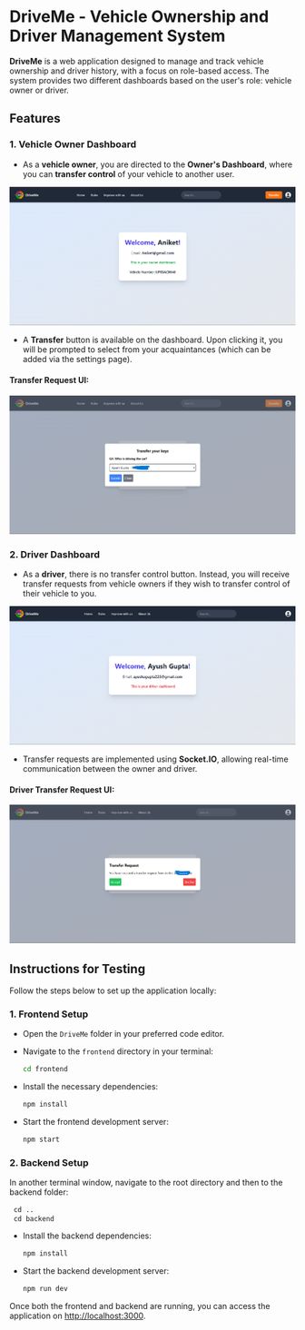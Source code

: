 # DriveMe - Vehicle Ownership and Driver Management System

**DriveMe** is a web application designed to manage and track vehicle ownership and driver history, with a focus on role-based access. The system provides two different dashboards based on the user's role: vehicle owner or driver.

## Features

### 1. **Vehicle Owner Dashboard**

- As a **vehicle owner**, you are directed to the **Owner's Dashboard**, where you can **transfer control** of your vehicle to another user.

![Owner Dashboard](https://raw.githubusercontent.com/ayu-g22/VRVAssignment/main/images/image-1.png)

- A **Transfer** button is available on the dashboard. Upon clicking it, you will be prompted to select from your acquaintances (which can be added via the settings page).

#### Transfer Request UI:
![Transfer Request UI](https://raw.githubusercontent.com/ayu-g22/VRVAssignment/main/images/transfer-request.png)

### 2. **Driver Dashboard**

- As a **driver**, there is no transfer control button. Instead, you will receive transfer requests from vehicle owners if they wish to transfer control of their vehicle to you.

![Driver Dashboard](https://raw.githubusercontent.com/ayu-g22/VRVAssignment/main/images/image.png)

- Transfer requests are implemented using **Socket.IO**, allowing real-time communication between the owner and driver.

#### Driver Transfer Request UI:
![Driver Transfer Request](https://raw.githubusercontent.com/ayu-g22/VRVAssignment/main/images/driver-transfer-request.png)

## Instructions for Testing

Follow the steps below to set up the application locally:

### 1. **Frontend Setup**

- Open the `DriveMe` folder in your preferred code editor.
- Navigate to the `frontend` directory in your terminal:

     ```bash
     cd frontend
     ```

- Install the necessary dependencies:

     ```bash
     npm install
     ```

- Start the frontend development server:

     ```bash
     npm start
     ```

### 2. **Backend Setup**

In another terminal window, navigate to the root directory and then to the backend folder:

     cd ..
     cd backend
     

- Install the backend dependencies:

     ```bash
     npm install
     ```

- Start the backend development server:

     ```bash
     npm run dev
     ```

Once both the frontend and backend are running, you can access the application on [http://localhost:3000](http://localhost:3000).

